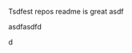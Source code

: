Tsdfest repos readme is great asdf







asdfasdfd




d







































































































































































































